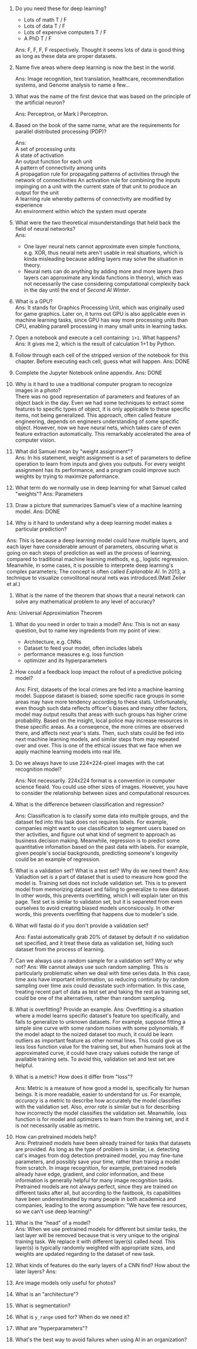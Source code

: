 1. Do you need these for deep learning?  

   - Lots of math T / F
   - Lots of data T / F
   - Lots of expensive computers T / F
   - A PhD T / F  

   Ans: F, F, F, F respectively. Thought it seems lots of data is good thing as long as these data are proper datasets.
   
1. Name five areas where deep learning is now the best in the world.  

   Ans: Image recognition, text translation, healthcare, recommendtation systems, and Genome analysis to name a few...

1. What was the name of the first device that was based on the principle of the artificial neuron?  
   
   Ans: Perceptron, or Mark I Perceptron.

1. Based on the book of the same name, what are the requirements for parallel distributed processing (PDP)?
   
   Ans:  
   A set of processing units  
   A state of activation  
   An output function for each unit  
   A pattern of connectivity among units  
   A propagation rule for propagating patterns of activities through the network of connectivities
   An activation rule for combining the inputs impinging on a unit with the current state of that unit to produce an output for the unit  
   A learning rule whereby patterns of connectivity are modified by experience  
   An environment within which the system must operate  


1. What were the two theoretical misunderstandings that held back the field of neural networks?  
   Ans:  
   - One layer neural nets cannot approximate even simple functions, e.g. XOR, thus neural nets aren't usable in real situations, which is kinda misleading because adding layers may solve the situation in theory.    
   - Neural nets can do anything by adding more and more layers (two layers can approximate any kinda functions in theory), which was not necessarily the case considering computational complexity back in the day until the end of *Second AI Winter*.  

1. What is a GPU?  
   Ans:
   It stands for Graphics Processing Unit, which was originally used for game graphics. Later on, it turns out GPU is also applicable even in machine learning tasks, since GPU has way more processing units than CPU, enabling pararell processing in many small units in learning tasks.

1. Open a notebook and execute a cell containing: `1+1`. What happens?
   Ans: It gives me 2, which is the result of calculation 1+1 by Python.  

1. Follow through each cell of the stripped version of the notebook for this chapter. Before executing each cell, guess what will happen.
   Ans: DONE
1. Complete the Jupyter Notebook online appendix.
   Ans: DONE  
1. Why is it hard to use a traditional computer program to recognize images in a photo?  
   There was no good representation of parameters and features of an object back in the day. Even we had some techniques to extract some features to specific types of object, it is only applicable to these specific items, not being generalized. This approach,  often called feature engineering, depends on engineers understanding of some specific object. However, now we have neural nets, which takes care of even feature extraction automatically. This remarkably accelerated the area of computer vision.

1. What did Samuel mean by "weight assignment"?  
   Ans: In his statement, weight assignment is a set of parameters to define operation to learn from inputs and gives you outputs. For every weight assignment has its performance, and a program could improve such weights by trying to maximize paformance.

1. What term do we normally use in deep learning for what Samuel called "weights"?
   Ans: Parameters  

1. Draw a picture that summarizes Samuel's view of a machine learning model.
   Ans: DONE

1. Why is it hard to understand why a deep learning model makes a particular prediction?

  Ans: This is because a deep learning model could have multiple layers, and each layer have considerable amount of parameters, obscuring what is going on each steps of prediction as well as the process of learning, compared to traditional machine learning methods, e.g., logistic regression. Meanwhile, in some cases, it is possible to interprete deep learning's complex parameters; The concept is often called *Explanable AI*. In 2013, a technique to visualize convolitonal neural nets was introduced.(Matt Zeiler et al.)

1. What is the name of the theorem that shows that a neural network can solve any mathematical problem to any level of accuracy?

  Ans:  Universal Approximiation Theorem

1. What do you need in order to train a model?
   Ans:
   This is not an easy question, but to name key ingredents from my point of view:
   - Architecture, e.g. CNNs
   - Dataset to feed your model, often includes labels 
   - performance measures e.g. loss function
   - optimizer and its hyperparameters

1. How could a feedback loop impact the rollout of a predictive policing model?

   Ans:
   First, datasets of the local crimes are fed into a machine learning model. Suppose dataset is biased; some specific race groups in some areas may have more tendency according to these stats. Unfortunately, even though such data reflects officer's biases and many other factors, model may output results that areas with such groups has higher crime probability. Based on the insight, local police may increase resources in these specific areas. As a conseqence, the more crimes are observed there, and affects next year's stats. Then, such stats could be fed into next machine learning models, and similar steps from may repeated over and over. This is one of the ethical issues that we face when we apply machine learning models into real life.

1. Do we always have to use 224×224-pixel images with the cat recognition model?

   Ans:
   Not necessarily. 224x224 format is a convention in computer science fieald. You could use other sizes of images. However, you have to consider the relationship between sizes and computational resources.

1. What is the difference between classification and regression?

   Ans:
   Classification is to classify some data into multiple groups, and the dataset fed into this task does not requires labels. For example, companies might want to use classificaton to segment users based on ther activities, and figure out what kind of segment to approach as business decision making.
   Meanwhile, regression is to predict some quantitative infomation based on the past data with labels. For example, given people's social backgrounds, predicting someone's longevity could be an example of regression.
1. What is a validation set? What is a test set? Why do we need them?
   Ans:
   Valiadtion set is a part of dataset that is used to measure how good the model is. Training set does not include validation set. This is to prevent model from memorizing dataset and failing to generalize to new dataset. In other words, this prevents overfitting, which I will explain later on this page.
   Test set is similar to validaton set, but it is separeted from even ourselves to avoid creating biased models unconsicously. In other words, this prevents overfitting that happens due to modeler's side.

1. What will fastai do if you don't provide a validation set?

   Ans: Fastai automatically grab 20% of dataset by default if no validation set specified, and it treat these data as validation set, hiding such dataset from the process of learning.

1. Can we always use a random sample for a validation set? Why or why not?
   Ans:
   We cannot always use such random sampling. This is particularly problematic when we deal with time series data. In this case, time axis have important imformation, so reducing continuity by random sampling over time axis could devastate such information. In this case, treating recent part of data as test set and taking the rest as training set, could be one of the alternatives, rather than random sampling. 
1. What is overfitting? Provide an example.
   Ans:
   Overfitting is a situation where a model learns specific dataset's feature too specifically, and fails to generalize to unknown datasets. For example, suppose fitting a simple sine curve with some random noises with some polynomials. If the model adapt to the noized dataset too much, it could be learn outliers as important feature as other normal lines. This could give us less loss function value for the training set, but when humans look at the approximated curve, it could have crazy values outside the range of available training sets. To avoid this, validation set and test set are helpful. 

1. What is a metric? How does it differ from "loss"?

   Ans: Metric is a measure of how good a model is, specifically for human beings. It is more readable, easier to understand for us. For example, *accuracy* is a metric to describe how accurately the model classifies with the validation set. Also, *error rate* is similar but is for describing how incorrectly the model classifies the validation set. Meanwhile, loss function is for model and optimizers to learn from the training set, and it is not necessarily usable as metric.  

1. How can pretrained models help?  
   Ans: Pretrained models have been already trained for tasks that datasets are provided. As long as the type of problem is similar, i.e. detecting cat's images from dog detection pretrained model, you may fine-tune parameters, and possibly save your time, rather than trainig a model from scratch. In image recognition, for example, pretrained models already have edge, gradient, and color information, and these information is generally helpful for many image recognition tasks.  Pretrained models are not always perfect, since they are trained on different tasks after all, but according to the fastbook, its capabilities have been underestimated by many people in both academica and companies, leading to the wrong assumption: "We have few resources, so we can't use deep learning!"

1. What is the "head" of a model?  
   Ans:  When we use pretrained models for different but similar tasks, the last layer will be removed because that is very unique to the original training task. We replace it with different layer(s) called *head*. This layer(s) is typically randomly weighted with appropriate sizes, and weights are updated regarding to the dataset of new task.

1. What kinds of features do the early layers of a CNN find? How about the later layers?
   Ans: 
1. Are image models only useful for photos?
1. What is an "architecture"?
1. What is segmentation?
1. What is `y_range` used for? When do we need it?
1. What are "hyperparameters"?
1. What's the best way to avoid failures when using AI in an organization?